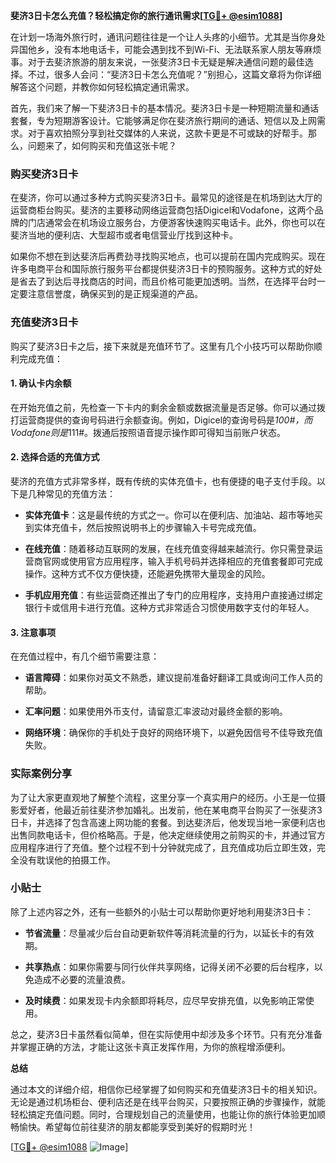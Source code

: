 **斐济3日卡怎么充值？轻松搞定你的旅行通讯需求[[TG💪+ @esim1088](https://t.me/s/esim1088)]**

在计划一场海外旅行时，通讯问题往往是一个让人头疼的小细节。尤其是当你身处异国他乡，没有本地电话卡，可能会遇到找不到Wi-Fi、无法联系家人朋友等麻烦事。对于去斐济旅游的朋友来说，一张斐济3日卡无疑是解决通信问题的最佳选择。不过，很多人会问：“斐济3日卡怎么充值呢？”别担心，这篇文章将为你详细解答这个问题，并教你如何轻松搞定通讯需求。

首先，我们来了解一下斐济3日卡的基本情况。斐济3日卡是一种短期流量和通话套餐，专为短期游客设计。它能够满足你在斐济旅行期间的通话、短信以及上网需求。对于喜欢拍照分享到社交媒体的人来说，这款卡更是不可或缺的好帮手。那么，问题来了，如何购买和充值这张卡呢？

### 购买斐济3日卡

在斐济，你可以通过多种方式购买斐济3日卡。最常见的途径是在机场到达大厅的运营商柜台购买。斐济的主要移动网络运营商包括Digicel和Vodafone，这两个品牌的门店通常会在机场设立服务台，方便游客快速购买电话卡。此外，你也可以在斐济当地的便利店、大型超市或者电信营业厅找到这种卡。

如果你不想在到达斐济后再费劲寻找购买地点，也可以提前在国内完成购买。现在许多电商平台和国际旅行服务平台都提供斐济3日卡的预购服务。这种方式的好处是省去了到达后寻找商店的时间，而且价格可能更加透明。当然，在选择平台时一定要注意信誉度，确保买到的是正规渠道的产品。

### 充值斐济3日卡

购买了斐济3日卡之后，接下来就是充值环节了。这里有几个小技巧可以帮助你顺利完成充值：

#### 1. 确认卡内余额

在开始充值之前，先检查一下卡内的剩余金额或数据流量是否足够。你可以通过拨打运营商提供的查询号码进行余额查询。例如，Digicel的查询号码是*100#，而Vodafone则是*111#。拨通后按照语音提示操作即可得知当前账户状态。

#### 2. 选择合适的充值方式

斐济的充值方式非常多样，既有传统的实体充值卡，也有便捷的电子支付手段。以下是几种常见的充值方法：

- **实体充值卡**：这是最传统的方式之一。你可以在便利店、加油站、超市等地买到实体充值卡，然后按照说明书上的步骤输入卡号完成充值。
  
- **在线充值**：随着移动互联网的发展，在线充值变得越来越流行。你只需登录运营商官网或使用官方应用程序，输入手机号码并选择相应的充值套餐即可完成操作。这种方式不仅方便快捷，还能避免携带大量现金的风险。

- **手机应用充值**：有些运营商还推出了专门的应用程序，支持用户直接通过绑定银行卡或信用卡进行充值。这种方式非常适合习惯使用数字支付的年轻人。

#### 3. 注意事项

在充值过程中，有几个细节需要注意：

- **语言障碍**：如果你对英文不熟悉，建议提前准备好翻译工具或询问工作人员的帮助。
  
- **汇率问题**：如果使用外币支付，请留意汇率波动对最终金额的影响。
  
- **网络环境**：确保你的手机处于良好的网络环境下，以避免因信号不佳导致充值失败。

### 实际案例分享

为了让大家更直观地了解整个流程，这里分享一个真实用户的经历。小王是一位摄影爱好者，他最近前往斐济参加婚礼。出发前，他在某电商平台购买了一张斐济3日卡，并选择了包含高速上网功能的套餐。到达斐济后，他发现当地一家便利店也出售同款电话卡，但价格略高。于是，他决定继续使用之前购买的卡，并通过官方应用程序进行了充值。整个过程不到十分钟就完成了，且充值成功后立即生效，完全没有耽误他的拍摄工作。

### 小贴士

除了上述内容之外，还有一些额外的小贴士可以帮助你更好地利用斐济3日卡：

- **节省流量**：尽量减少后台自动更新软件等消耗流量的行为，以延长卡的有效期。
  
- **共享热点**：如果你需要与同行伙伴共享网络，记得关闭不必要的后台程序，以免造成不必要的流量浪费。
  
- **及时续费**：如果发现卡内余额即将耗尽，应尽早安排充值，以免影响正常使用。

总之，斐济3日卡虽然看似简单，但在实际使用中却涉及多个环节。只有充分准备并掌握正确的方法，才能让这张卡真正发挥作用，为你的旅程增添便利。

**总结**

通过本文的详细介绍，相信你已经掌握了如何购买和充值斐济3日卡的相关知识。无论是通过机场柜台、便利店还是在线平台购买，只要按照正确的步骤操作，就能轻松搞定充值问题。同时，合理规划自己的流量使用，也能让你的旅行体验更加顺畅愉快。希望每位前往斐济的朋友都能享受到美好的假期时光！

[[TG💪+ @esim1088](https://t.me/s/esim1088) ![Image](https://i.postimg.cc/4NQfJmqS/Snipaste-2025-05-13-00-14-12.png)]